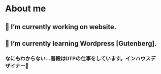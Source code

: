 # About me

## 🔭 I’m currently working on website.
## 🌱 I’m currently learning Wordpress [Gutenberg].
### なにもわからない...普段はDTPの仕事をしています。インハウスデザイナー👀

<!--
**USL-hanshita-san/USL-hanshita-san** is a ✨ _special_ ✨ repository because its `README.md` (this file) appears on your GitHub profile.

Here are some ideas to get you started:

- 🔭 I’m currently working on ...
- 🌱 I’m currently learning ...
- 👯 I’m looking to collaborate on ...
- 🤔 I’m looking for help with ...
- 💬 Ask me about ...
- 📫 How to reach me: ...
- 😄 Pronouns: ...
- ⚡ Fun fact: ...
-->
